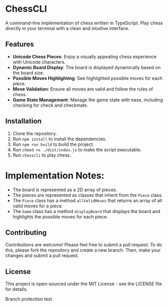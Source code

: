 # ChessCLI

A command-line implementation of chess written in TypeScript. Play chess directly in your terminal with a clean and intuitive interface.

## Features

- **Unicode Chess Pieces**: Enjoy a visually appealing chess experience with Unicode characters.
- **Dynamic Board Display**: The board is displayed dynamically based on the board size.
- **Possible Moves Highlighting**: See highlighted possible moves for each piece.
- **Move Validation**: Ensure all moves are valid and follow the rules of chess.
- **Game State Management**: Manage the game state with ease, including checking for check and checkmate.

## Installation

1. Clone the repository.
2. Run `npm install` to install the dependencies.
3. Run `npm run build` to build the project.
4. Run `chmod +x ./dist/index.js` to make the script executable.
5. Run `chesscli` to play chess.


# Implementation Notes:

- The board is represented as a 2D array of pieces.
- The pieces are represented as classes that inherit from the `Piece` class.
- The `Piece` class has a method `allValidMoves` that returns an array of all valid moves for a piece.
- The `Game` class has a method `displayBoard` that displays the board and highlights the possible moves for each piece.

## Contributing

Contributions are welcome! Please feel free to submit a pull request. To do this, please fork the repository and create a new branch. Then, make your changes and submit a pull request.

## License

This project is open-sourced under the MIT License - see the LICENSE file for details.


Branch protection test
